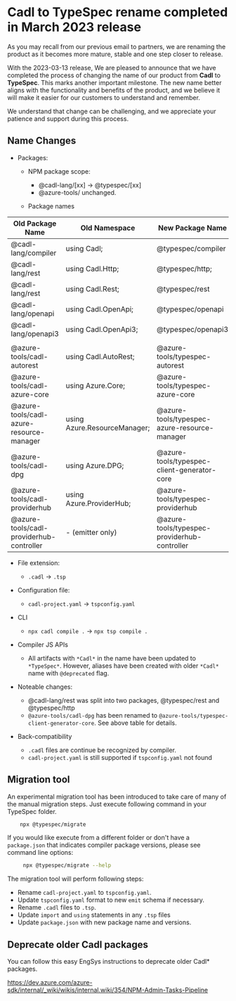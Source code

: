 # Cadl to TypeSpec rename completed in March 2023 release

As you may recall from our previous email to partners, we are renaming the product as it becomes more mature, stable and one step closer to release.

With the 2023-03-13 release, We are pleased to announce that we have completed the process of changing the name of our product from **Cadl** to **TypeSpec**. This marks another important milestone. The new name better aligns with the functionality and benefits of the product, and we believe it will make it easier for our customers to understand and remember.

We understand that change can be challenging, and we appreciate your patience and support during this process.

## Name Changes

- Packages:

  - NPM package scope:

    - @cadl-lang/[xx] -> @typespec/[xx]
    - @azure-tools/ unchanged.

  - Package names

| Old Package Name                         | Old Namespace                | New Package Name                             | New Namespace                     |
| ---------------------------------------- | ---------------------------- | -------------------------------------------- | --------------------------------- |
| @cadl-lang/compiler                      | using Cadl;                  | @typespec/compiler                           | using TypeSpec;                   |
| @cadl-lang/rest                          | using Cadl.Http;             | @typespec/http;                              | using TypeSpec.Http;              |
| @cadl-lang/rest                          | using Cadl.Rest;             | @typespec/rest                               | using TypeSpec.Rest;              |
| @cadl-lang/openapi                       | using Cadl.OpenApi;          | @typespec/openapi                            | using TypeSpec.OpenApi;           |
| @cadl-lang/openapi3                      | using Cadl.OpenApi3;         | @typespec/openapi3                           | using TypeSpec.OpenApi3;          |
|                                          |                              |                                              |                                   |
| @azure-tools/cadl-autorest               | using Cadl.AutoRest;         | @azure-tools/typespec-autorest               | using TypeSpec.AutoRest;          |
| @azure-tools/cadl-azure-core             | using Azure.Core;            | @azure-tools/typespec-azure-core             | using Azure.Core;                 |
| @azure-tools/cadl-azure-resource-manager | using Azure.ResourceManager; | @azure-tools/typespec-azure-resource-manager | using Azure.ResourceManager;      |
| @azure-tools/cadl-dpg                    | using Azure.DPG;             | @azure-tools/typespec-client-generator-core  | using Azure.ClientGenerator.Core; |
| @azure-tools/cadl-providerhub            | using Azure.ProviderHub;     | @azure-tools/typespec-providerhub            | using Azure.ProviderHub;          |
| @azure-tools/cadl-providerhub-controller | - (emitter only)             | @azure-tools/typespec-providerhub-controller | -                                 |

- File extension:

  - `.cadl` -> `.tsp`

- Configuration file:

  - `cadl-project.yaml` -> `tspconfig.yaml`

- CLI

  - `npx cadl compile .` -> `npx tsp compile .`

- Compiler JS APIs
  - All artifacts with `*Cadl*` in the name have been updated to `*TypeSpec*`. However, aliases have been created with older `*Cadl*` name with `@deprecated` flag.
- Noteable changes:

  - @cadl-lang/rest was split into two packages, @typespec/rest and @typespec/http
  - `@azure-tools/cadl-dpg` has been renamed to `@azure-tools/typespec-client-generator-core`. See above table for details.

- Back-compatibility
  - `.cadl` files are continue be recognized by compiler.
  - `cadl-project.yaml` is still supported if `tspconfig.yaml` not found

## Migration tool

An experimental migration tool has been introduced to take care of many of the manual migration steps. Just execute following command in your TypeSpec folder.

```bash
    npx @typespec/migrate
```

If you would like execute from a different folder or don't have a `package.json` that indicates compiler package versions, please see command line options:

```bash
     npx @typespec/migrate --help
```

The migration tool will perform following steps:

- Rename `cadl-project.yaml` to `tspconfig.yaml`.
- Update `tspconfig.yaml` format to new `emit` schema if necessary.
- Rename `.cadl` files to `.tsp`.
- Update `import` and `using` statements in any `.tsp` files
- Update `package.json` with new package name and versions.

## Deprecate older Cadl packages

You can follow this easy EngSys instructions to deprecate older Cadl\* packages.

https://dev.azure.com/azure-sdk/internal/_wiki/wikis/internal.wiki/354/NPM-Admin-Tasks-Pipeline
